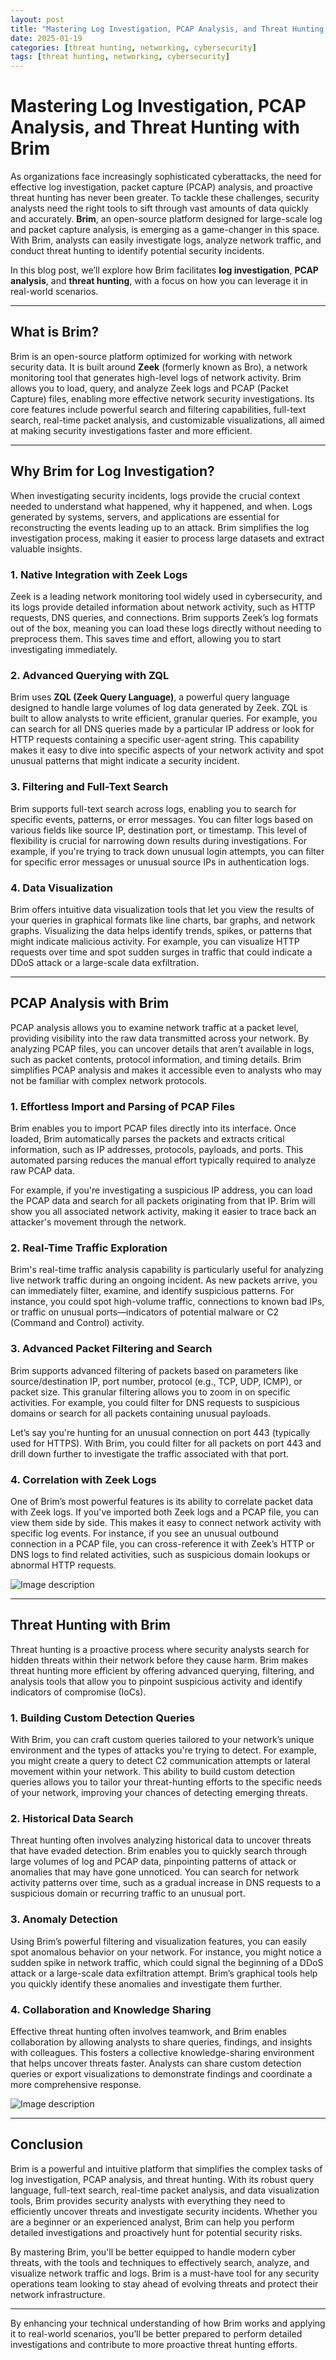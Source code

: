 ```yaml
---
layout: post
title: "Mastering Log Investigation, PCAP Analysis, and Threat Hunting with Brim"
date: 2025-01-19
categories: [threat hunting, networking, cybersecurity]
tags: [threat hunting, networking, cybersecurity]
---
```


# Mastering Log Investigation, PCAP Analysis, and Threat Hunting with Brim

As organizations face increasingly sophisticated cyberattacks, the need for effective log investigation, packet capture (PCAP) analysis, and proactive threat hunting has never been greater. To tackle these challenges, security analysts need the right tools to sift through vast amounts of data quickly and accurately. **Brim**, an open-source platform designed for large-scale log and packet capture analysis, is emerging as a game-changer in this space. With Brim, analysts can easily investigate logs, analyze network traffic, and conduct threat hunting to identify potential security incidents.

In this blog post, we’ll explore how Brim facilitates **log investigation**, **PCAP analysis**, and **threat hunting**, with a focus on how you can leverage it in real-world scenarios.

---

## What is Brim?

Brim is an open-source platform optimized for working with network security data. It is built around **Zeek** (formerly known as Bro), a network monitoring tool that generates high-level logs of network activity. Brim allows you to load, query, and analyze Zeek logs and PCAP (Packet Capture) files, enabling more effective network security investigations. Its core features include powerful search and filtering capabilities, full-text search, real-time packet analysis, and customizable visualizations, all aimed at making security investigations faster and more efficient.

---

## Why Brim for Log Investigation?

When investigating security incidents, logs provide the crucial context needed to understand what happened, why it happened, and when. Logs generated by systems, servers, and applications are essential for reconstructing the events leading up to an attack. Brim simplifies the log investigation process, making it easier to process large datasets and extract valuable insights.

### 1. Native Integration with Zeek Logs

Zeek is a leading network monitoring tool widely used in cybersecurity, and its logs provide detailed information about network activity, such as HTTP requests, DNS queries, and connections. Brim supports Zeek’s log formats out of the box, meaning you can load these logs directly without needing to preprocess them. This saves time and effort, allowing you to start investigating immediately.

### 2. Advanced Querying with ZQL

Brim uses **ZQL (Zeek Query Language)**, a powerful query language designed to handle large volumes of log data generated by Zeek. ZQL is built to allow analysts to write efficient, granular queries. For example, you can search for all DNS queries made by a particular IP address or look for HTTP requests containing a specific user-agent string. This capability makes it easy to dive into specific aspects of your network activity and spot unusual patterns that might indicate a security incident.

### 3. Filtering and Full-Text Search

Brim supports full-text search across logs, enabling you to search for specific events, patterns, or error messages. You can filter logs based on various fields like source IP, destination port, or timestamp. This level of flexibility is crucial for narrowing down results during investigations. For example, if you're trying to track down unusual login attempts, you can filter for specific error messages or unusual source IPs in authentication logs.

### 4. Data Visualization

Brim offers intuitive data visualization tools that let you view the results of your queries in graphical formats like line charts, bar graphs, and network graphs. Visualizing the data helps identify trends, spikes, or patterns that might indicate malicious activity. For example, you can visualize HTTP requests over time and spot sudden surges in traffic that could indicate a DDoS attack or a large-scale data exfiltration.

---

## PCAP Analysis with Brim

PCAP analysis allows you to examine network traffic at a packet level, providing visibility into the raw data transmitted across your network. By analyzing PCAP files, you can uncover details that aren’t available in logs, such as packet contents, protocol information, and timing details. Brim simplifies PCAP analysis and makes it accessible even to analysts who may not be familiar with complex network protocols.

### 1. Effortless Import and Parsing of PCAP Files

Brim enables you to import PCAP files directly into its interface. Once loaded, Brim automatically parses the packets and extracts critical information, such as IP addresses, protocols, payloads, and ports. This automated parsing reduces the manual effort typically required to analyze raw PCAP data.

For example, if you're investigating a suspicious IP address, you can load the PCAP data and search for all packets originating from that IP. Brim will show you all associated network activity, making it easier to trace back an attacker's movement through the network.

### 2. Real-Time Traffic Exploration

Brim's real-time traffic analysis capability is particularly useful for analyzing live network traffic during an ongoing incident. As new packets arrive, you can immediately filter, examine, and identify suspicious patterns. For instance, you could spot high-volume traffic, connections to known bad IPs, or traffic on unusual ports—indicators of potential malware or C2 (Command and Control) activity.

### 3. Advanced Packet Filtering and Search

Brim supports advanced filtering of packets based on parameters like source/destination IP, port number, protocol (e.g., TCP, UDP, ICMP), or packet size. This granular filtering allows you to zoom in on specific activities. For example, you could filter for DNS requests to suspicious domains or search for all packets containing unusual payloads.

Let’s say you're hunting for an unusual connection on port 443 (typically used for HTTPS). With Brim, you could filter for all packets on port 443 and drill down further to investigate the traffic associated with that port.

### 4. Correlation with Zeek Logs

One of Brim’s most powerful features is its ability to correlate packet data with Zeek logs. If you've imported both Zeek logs and a PCAP file, you can view them side by side. This makes it easy to connect network activity with specific log events. For instance, if you see an unusual outbound connection in a PCAP file, you can cross-reference it with Zeek’s HTTP or DNS logs to find related activities, such as suspicious domain lookups or abnormal HTTP requests.


![Image description](https://i.imgur.com/ZUxuiLr.jpg)


---

## Threat Hunting with Brim

Threat hunting is a proactive process where security analysts search for hidden threats within their network before they cause harm. Brim makes threat hunting more efficient by offering advanced querying, filtering, and analysis tools that allow you to pinpoint suspicious activity and identify indicators of compromise (IoCs).

### 1. Building Custom Detection Queries

With Brim, you can craft custom queries tailored to your network’s unique environment and the types of attacks you're trying to detect. For example, you might create a query to detect C2 communication attempts or lateral movement within your network. This ability to build custom detection queries allows you to tailor your threat-hunting efforts to the specific needs of your network, improving your chances of detecting emerging threats.

### 2. Historical Data Search

Threat hunting often involves analyzing historical data to uncover threats that have evaded detection. Brim enables you to quickly search through large volumes of log and PCAP data, pinpointing patterns of attack or anomalies that may have gone unnoticed. You can search for network activity patterns over time, such as a gradual increase in DNS requests to a suspicious domain or recurring traffic to an unusual port.

### 3. Anomaly Detection

Using Brim’s powerful filtering and visualization features, you can easily spot anomalous behavior on your network. For instance, you might notice a sudden spike in network traffic, which could signal the beginning of a DDoS attack or a large-scale data exfiltration attempt. Brim’s graphical tools help you quickly identify these anomalies and investigate them further.

### 4. Collaboration and Knowledge Sharing

Effective threat hunting often involves teamwork, and Brim enables collaboration by allowing analysts to share queries, findings, and insights with colleagues. This fosters a collective knowledge-sharing environment that helps uncover threats faster. Analysts can share custom detection queries or export visualizations to demonstrate findings and coordinate a more comprehensive response.


![Image description](https://i.imgur.com/dOryJYr.jpg)


---

## Conclusion

Brim is a powerful and intuitive platform that simplifies the complex tasks of log investigation, PCAP analysis, and threat hunting. With its robust query language, full-text search, real-time packet analysis, and data visualization tools, Brim provides security analysts with everything they need to efficiently uncover threats and investigate security incidents. Whether you are a beginner or an experienced analyst, Brim can help you perform detailed investigations and proactively hunt for potential security risks.

By mastering Brim, you'll be better equipped to handle modern cyber threats, with the tools and techniques to effectively search, analyze, and visualize network traffic and logs. Brim is a must-have tool for any security operations team looking to stay ahead of evolving threats and protect their network infrastructure.

---

By enhancing your technical understanding of how Brim works and applying it to real-world scenarios, you’ll be better prepared to perform detailed investigations and contribute to more proactive threat hunting efforts.
